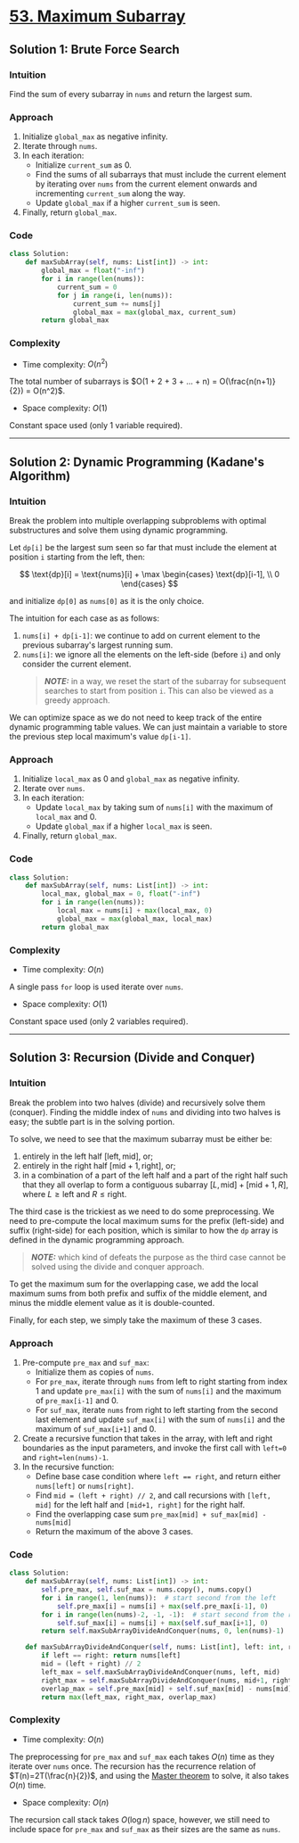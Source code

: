 # [53. Maximum Subarray](https://leetcode.com/problems/maximum-subarray/solutions/4047524/maximum-subarray-python-easy-explanations/)

## Solution 1: Brute Force Search

### Intuition

Find the sum of every subarray in `nums` and return the largest sum.

### Approach

1. Initialize `global_max` as negative infinity.
1. Iterate through `nums`.
1. In each iteration:
   - Initialize `current_sum` as 0.
   - Find the sums of all subarrays that must include the current element by iterating over `nums` from the current element onwards and incrementing `current_sum` along the way.
   - Update `global_max` if a higher `current_sum` is seen.
1. Finally, return `global_max`.

### Code

```python
class Solution:
    def maxSubArray(self, nums: List[int]) -> int:
        global_max = float("-inf")
        for i in range(len(nums)):
            current_sum = 0
            for j in range(i, len(nums)):
                current_sum += nums[j]
                global_max = max(global_max, current_sum)
        return global_max
```

### Complexity

- Time complexity: $O(n^2)$

The total number of subarrays is $O(1 + 2 + 3 + ... + n) = O(\frac{n(n+1)}{2}) = O(n^2)$.

- Space complexity: $O(1)$

Constant space used (only 1 variable required).

---

## Solution 2: Dynamic Programming (Kadane's Algorithm)

### Intuition

Break the problem into multiple overlapping subproblems with optimal substructures and solve them using dynamic programming.

Let `dp[i]` be the largest sum seen so far that must include the element at position `i` starting from the left, then:

$$
\text{dp}[i] = \text{nums}[i] + \max
\begin{cases}
    \text{dp}[i-1], \\
    0
\end{cases}
$$

and initialize `dp[0]` as `nums[0]` as it is the only choice.

The intuition for each case as as follows:

1. `nums[i] + dp[i-1]`: we continue to add on current element to the previous subarray's largest running sum.
1. `nums[i]`: we ignore all the elements on the left-side (before `i`) and only consider the current element.
    > **_NOTE:_** in a way, we reset the start of the subarray for subsequent searches to start from position `i`. This can also be viewed as a greedy approach.

We can optimize space as we do not need to keep track of the entire dynamic programming table values. We can just maintain a variable to store the previous step local maximum's value `dp[i-1]`.

### Approach

1. Initialize `local_max` as 0 and `global_max` as negative infinity.
1. Iterate over `nums`.
1. In each iteration:
    - Update `local_max` by taking sum of `nums[i]` with the maximum of `local_max` and 0.
    - Update `global_max` if a higher `local_max` is seen.
1. Finally, return `global_max`.

### Code

```python
class Solution:
    def maxSubArray(self, nums: List[int]) -> int:
        local_max, global_max = 0, float("-inf")
        for i in range(len(nums)):
            local_max = nums[i] + max(local_max, 0)
            global_max = max(global_max, local_max)
        return global_max
```

### Complexity

- Time complexity: $O(n)$

A single pass `for` loop is used iterate over `nums`.

- Space complexity: $O(1)$

Constant space used (only 2 variables required).

---

## Solution 3: Recursion (Divide and Conquer)

### Intuition

Break the problem into two halves (divide) and recursively solve them (conquer). Finding the middle index of `nums` and dividing into two halves is easy; the subtle part is in the solving portion.

To solve, we need to see that the maximum subarray must be either be:

1. entirely in the left half $[\text{left}, \text{mid}]$, or;
1. entirely in the right half $[\text{mid}+1, \text{right}]$, or;
1. in a combination of a part of the left half and a part of the right half such that they all overlap to form a contiguous subarray $[L, \text{mid}] + [\text{mid}+1, R]$, where $L \geq \text{left}$ and $R \leq \text{right}$.

The third case is the trickiest as we need to do some preprocessing. We need to pre-compute the local maximum sums for the prefix (left-side) and suffix (right-side) for each position, which is similar to how the `dp` array is defined in the dynamic programming approach.
> **_NOTE:_**  which kind of defeats the purpose as the third case cannot be solved using the divide and conquer approach.

To get the maximum sum for the overlapping case, we add the local maximum sums from both prefix and suffix of the middle element, and minus the middle element value as it is double-counted.

Finally, for each step, we simply take the maximum of these 3 cases.

### Approach

1. Pre-compute `pre_max` and `suf_max`:
   - Initialize them as copies of `nums`.
   - For `pre_max`, iterate through `nums` from left to right starting from index 1 and update `pre_max[i]` with the sum of `nums[i]` and the maximum of `pre_max[i-1]` and 0.
   - For `suf_max`, iterate `nums` from right to left starting from the second last element and update `suf_max[i]` with the sum of `nums[i]` and the maximum of `suf_max[i+1]` and 0.
1. Create a recursive function that takes in the array, with left and right boundaries as the input parameters, and invoke the first call with `left=0` and `right=len(nums)-1`.
1. In the recursive function:
   - Define base case condition where `left == right`, and return either `nums[left]` or `nums[right]`.
   - Find `mid = (left + right) // 2`, and call recursions with `[left, mid]` for the left half and `[mid+1, right]` for the right half.
   - Find the overlapping case sum `pre_max[mid] + suf_max[mid] - nums[mid]`
   - Return the maximum of the above 3 cases.

### Code

```python
class Solution:
    def maxSubArray(self, nums: List[int]) -> int:
        self.pre_max, self.suf_max = nums.copy(), nums.copy()
        for i in range(1, len(nums)):  # start second from the left
            self.pre_max[i] = nums[i] + max(self.pre_max[i-1], 0)
        for i in range(len(nums)-2, -1, -1):  # start second from the right
            self.suf_max[i] = nums[i] + max(self.suf_max[i+1], 0)
        return self.maxSubArrayDivideAndConquer(nums, 0, len(nums)-1)

    def maxSubArrayDivideAndConquer(self, nums: List[int], left: int, right: int) -> int:
        if left == right: return nums[left]
        mid = (left + right) // 2
        left_max = self.maxSubArrayDivideAndConquer(nums, left, mid)
        right_max = self.maxSubArrayDivideAndConquer(nums, mid+1, right)
        overlap_max = self.pre_max[mid] + self.suf_max[mid] - nums[mid]
        return max(left_max, right_max, overlap_max)
```

### Complexity

- Time complexity: $O(n)$

The preprocessing for `pre_max` and `suf_max` each takes $O(n)$ time as they iterate over `nums` once. The recursion has the recurrence relation of $T(n)=2T(\frac{n}{2})$, and using the [Master theorem](https://en.wikipedia.org/wiki/Master_theorem_(analysis_of_algorithms)) to solve, it also takes $O(n)$ time.

- Space complexity: $O(n)$

The recursion call stack takes $O(\log n)$ space, however, we still need to include space for `pre_max` and `suf_max` as their sizes are the same as `nums`.
